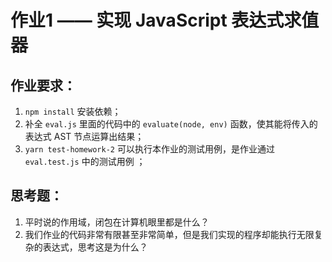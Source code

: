 # 作业1 —— 实现 JavaScript 表达式求值器

## 作业要求：
1. `npm install` 安装依赖；
2. 补全 `eval.js` 里面的代码中的 `evaluate(node, env)` 函数，使其能将传入的表达式 AST 节点运算出结果；
3. `yarn test-homework-2` 可以执行本作业的测试用例，是作业通过 `eval.test.js` 中的测试用例 ；

## 思考题：
1. 平时说的作用域，闭包在计算机眼里都是什么？
2. 我们作业的代码非常有限甚至非常简单，但是我们实现的程序却能执行无限复杂的表达式，思考这是为什么？